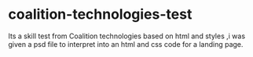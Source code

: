# coalition-technologies-test
Its a skill test from Coalition technologies
based on html and styles ,i was given a psd file to interpret into an html and css code for a landing page.

